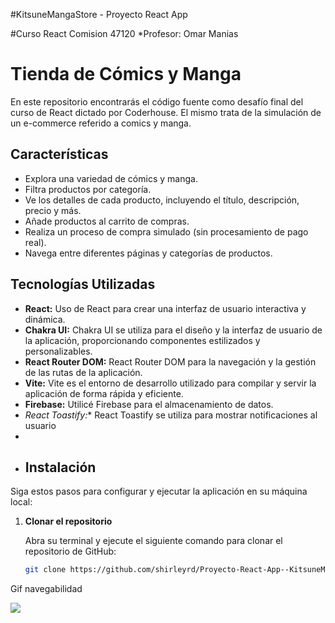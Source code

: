 #KitsuneMangaStore - Proyecto React App


#Curso React Comision 47120
*Profesor: Omar Manias

# Tienda de Cómics y Manga

En este repositorio encontrarás el código fuente como desafío final del curso de React dictado por Coderhouse. El mismo trata de la simulación de un e-commerce referido a comics y manga.

## Características

- Explora una variedad de cómics y manga.
- Filtra productos por categoría.
- Ve los detalles de cada producto, incluyendo el título, descripción, precio y más.
- Añade productos al carrito de compras.
- Realiza un proceso de compra simulado (sin procesamiento de pago real).
- Navega entre diferentes páginas y categorías de productos.

 ## Tecnologías Utilizadas

- **React:** Uso de React para crear una interfaz de usuario interactiva y dinámica.
- **Chakra UI:** Chakra UI se utiliza para el diseño y la interfaz de usuario de la aplicación, proporcionando componentes estilizados y personalizables.
- **React Router DOM:** React Router DOM para la navegación y la gestión de las rutas de la aplicación.
- **Vite:** Vite es el entorno de desarrollo utilizado para compilar y servir la aplicación de forma rápida y eficiente.
- **Firebase:** Utilicé Firebase para el almacenamiento de datos.
- *React Toastify:** React Toastify se utiliza para mostrar notificaciones al usuario
- 
- ## Instalación

Siga estos pasos para configurar y ejecutar la aplicación en su máquina local:

1. **Clonar el repositorio**

   Abra su terminal y ejecute el siguiente comando para clonar el repositorio de GitHub:

   ```bash
   git clone https://github.com/shirleyrd/Proyecto-React-App--KitsuneMangaStore.git

Gif navegabilidad


![](https://github.com/shirleyrd/Preentrega1-Duran-KitsuneMangaStore/blob/main/src/assets/Kitsune-Manga-Store-%E2%80%94-Mozilla-Firefox-2023-08-08-22-16-55.gif)
